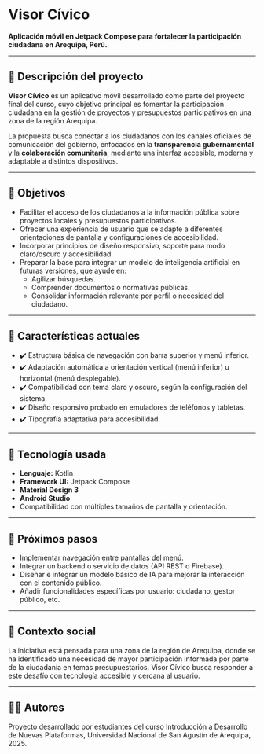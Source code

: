 # Visor Cívico

**Aplicación móvil en Jetpack Compose para fortalecer la participación ciudadana en Arequipa, Perú.**

---

## 📱 Descripción del proyecto

**Visor Cívico** es un aplicativo móvil desarrollado como parte del proyecto final del curso, cuyo objetivo principal es fomentar la participación ciudadana en la gestión de proyectos y presupuestos participativos en una zona de la región Arequipa.

La propuesta busca conectar a los ciudadanos con los canales oficiales de comunicación del gobierno, enfocados en la **transparencia gubernamental** y la **colaboración comunitaria**, mediante una interfaz accesible, moderna y adaptable a distintos dispositivos.

---

## 🎯 Objetivos

- Facilitar el acceso de los ciudadanos a la información pública sobre proyectos locales y presupuestos participativos.
- Ofrecer una experiencia de usuario que se adapte a diferentes orientaciones de pantalla y configuraciones de accesibilidad.
- Incorporar principios de diseño responsivo, soporte para modo claro/oscuro y accesibilidad.
- Preparar la base para integrar un modelo de inteligencia artificial en futuras versiones, que ayude en:
  - Agilizar búsquedas.
  - Comprender documentos o normativas públicas.
  - Consolidar información relevante por perfil o necesidad del ciudadano.

---

## 🧱 Características actuales

- ✔️ Estructura básica de navegación con barra superior y menú inferior.
- ✔️ Adaptación automática a orientación vertical (menú inferior) u horizontal (menú desplegable).
- ✔️ Compatibilidad con tema claro y oscuro, según la configuración del sistema.
- ✔️ Diseño responsivo probado en emuladores de teléfonos y tabletas.
- ✔️ Tipografía adaptativa para accesibilidad.

---

## 🧪 Tecnología usada

- **Lenguaje:** Kotlin
- **Framework UI:** Jetpack Compose
- **Material Design 3**
- **Android Studio**
- Compatibilidad con múltiples tamaños de pantalla y orientación.

---

## 🔮 Próximos pasos

- Implementar navegación entre pantallas del menú.
- Integrar un backend o servicio de datos (API REST o Firebase).
- Diseñar e integrar un modelo básico de IA para mejorar la interacción con el contenido público.
- Añadir funcionalidades específicas por usuario: ciudadano, gestor público, etc.

---

## 📍 Contexto social

La iniciativa está pensada para una zona de la región de Arequipa, donde se ha identificado una necesidad de mayor participación informada por parte de la ciudadanía en temas presupuestarios. Visor Cívico busca responder a este desafío con tecnología accesible y cercana al usuario.

---

## 🧑‍💻 Autores

Proyecto desarrollado por estudiantes del curso Introducción a Desarrollo de Nuevas Plataformas, Universidad Nacional de San Agustín de Arequipa, 2025.

